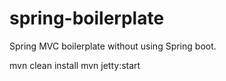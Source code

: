 # spring-boilerplate
Spring MVC boilerplate without using Spring boot.

mvn clean install
mvn jetty:start
